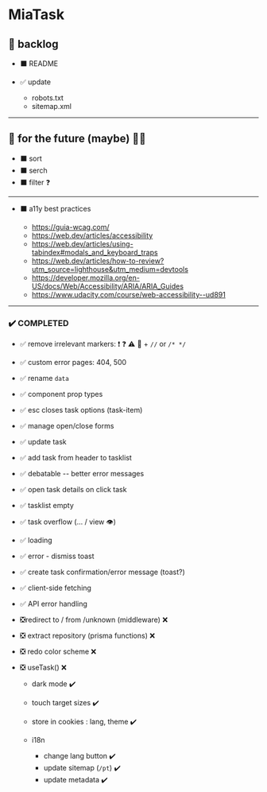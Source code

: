 # MiaTask

## 📃 backlog

- ⬛ README

- ✅ update
  - robots.txt
  - sitemap.xml

---

## 🚀 for the future (maybe) 👩‍🚀

- ⬛ sort
- ⬛ serch
- ⬛ filter ❓

---

- ⬛ a11y best practices

  - https://guia-wcag.com/
  - https://web.dev/articles/accessibility
  - https://web.dev/articles/using-tabindex#modals_and_keyboard_traps
  - https://web.dev/articles/how-to-review?utm_source=lighthouse&utm_medium=devtools
  - https://developer.mozilla.org/en-US/docs/Web/Accessibility/ARIA/ARIA_Guides
  - https://www.udacity.com/course/web-accessibility--ud891

---

### ✔️ COMPLETED

- ✅ remove irrelevant markers: ❗ ❓ ⚠️ 🐞 + `//` or `/* */`
- ✅ custom error pages: 404, 500
- ✅ rename `data`
- ✅ component prop types
- ✅ esc closes task options (task-item)
- ✅ manage open/close forms
- ✅ update task
- ✅ add task from header to tasklist
- ✅ debatable -- better error messages
- ✅ open task details on click task
- ✅ tasklist empty
- ✅ task overflow (... / view 👁️)
- ✅ loading
- ✅ error - dismiss toast
- ✅ create task confirmation/error message (toast?)
- ✅ client-side fetching
- ✅ API error handling
- ❎redirect to / from /unknown (middleware) ❌
- ❎ extract repository (prisma functions) ❌
- ❎ redo color scheme ❌
- ❎ useTask() ❌

  - dark mode ✔️
  - touch target sizes ✔️

  - store in cookies : lang, theme ✔️

  - i18n
    - change lang button ✔️
    - update sitemap (`/pt`) ✔️
    - update metadata ✔️
